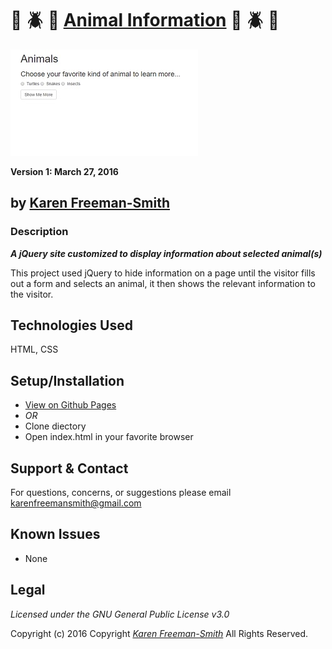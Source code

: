 # :snake: :beetle: :turtle: [Animal Information](http://karenfreemansmith.github.io/animal) :snake: :beetle: :turtle:
![project screenshot](/img/screenshot.jpg)

__Version 1: March 27, 2016__

## by [Karen Freeman-Smith](http://karenfreemansmith.github.io)

### Description
__*A jQuery site customized to display information about selected animal(s)*__

This project used jQuery to hide information on a page until the visitor fills out a form and selects an animal, it then shows the relevant information to the visitor.

## Technologies Used
HTML, CSS

## Setup/Installation
* [View on Github Pages](https://karenfreemansmith.github.io/EpicIntroWk1-PetWebsite)
* _OR_
* Clone diectory 
* Open index.html in your favorite browser

## Support & Contact
For questions, concerns, or suggestions please email karenfreemansmith@gmail.com

## Known Issues
* None

## Legal
*Licensed under the GNU General Public License v3.0*

Copyright (c) 2016 Copyright _[Karen Freeman-Smith](https://karenfreemansmith.github.io)_ All Rights Reserved.

